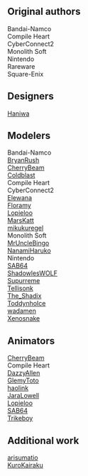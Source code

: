 ## Original authors
Bandai-Namco\
Compile Heart\
CyberConnect2\
Monolith Soft\
Nintendo\
Rareware\
Square-Enix

## Designers
[Haniwa](https://www.deviantart.com/ayyk92)

## Modelers
Bandai-Namco\
[BryanRush](https://www.deviantart.com/bryanrush)\
[CherryBeam](https://www.deviantart.com/cherrybeam)\
[Coldblast](https://www.deviantart.com/coldblast)\
Compile Heart\
CyberConnect2\
[Elewana](https://www.deviantart.com/elewana)\
[Floramy](https://www.deviantart.com/floramy)\
[Lopieloo](https://www.deviantart.com/lopieloo)\
[MarsKatt](https://www.deviantart.com/marskatt)\
[mikukuregel](https://www.deviantart.com/mikukuregel)\
Monolith Soft\
[MrUncleBingo](https://www.deviantart.com/mrunclebingo)\
[NanamiHaruko](https://www.deviantart.com/nanamiharuko)\
Nintendo\
[SAB64](https://www.deviantart.com/sab64)\
[ShadowlesWOLF](https://www.deviantart.com/shadowleswolf)\
[Supurreme](https://www.deviantart.com/supurreme)\
[Tellisonk](https://www.deviantart.com/tellisonk)\
[The_Shadix](https://twitter.com/The_Shadix)\
[ToddynhoIce](https://www.deviantart.com/toddynhoice)\
[wadamen](https://www.deviantart.com/wadamen)\
[Xenosnake](https://bowlroll.net/user/2499)

## Animators
[CherryBeam](https://www.deviantart.com/cherrybeam)\
Compile Heart\
[DazzyAllen](https://www.deviantart.com/dazzyallen)\
[GlemyToto](https://www.deviantart.com/glemytoto)\
[haolink](https://github.com/haolink)\
[JaraLowell](https://www.deviantart.com/jaralowell)\
[Lopieloo](https://www.deviantart.com/lopieloo)\
[SAB64](https://www.deviantart.com/sab64)\
[Trikeboy](https://www.models-resource.com/submitter/Trikeboy/)

## Additional work
[arisumatio](https://www.deviantart.com/arisumatio)\
[KuroKairaku](https://www.deviantart.com/kurokairaku)
